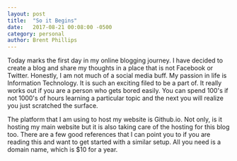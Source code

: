 ```yaml
---
layout: post
title:  "So it Begins"
date:   2017-08-21 00:08:00 -0500
category: personal
author: Brent Phillips
---
```

Today marks the first day in my online blogging journey. I have decided to create a blog and share my thoughts in a place
that is not Facebook or Twitter. Honestly, I am not much of a social media buff. My passion in life is Information Technology.
It is such an exciting filed to be a part of. It really works out if you are a person who gets bored easily. You can spend
100's if not 1000's of hours learning a particular topic and the next you will realize you just scratched the surface.


The platform that I am using to host my website is Github.io. Not only, is it hosting my main website but it is also taking
care of the hosting for this blog too. There are a few good references that I can point you to if you are reading this and
want to get started with a similar setup. All you need is a domain name, which is $10 for a year.
